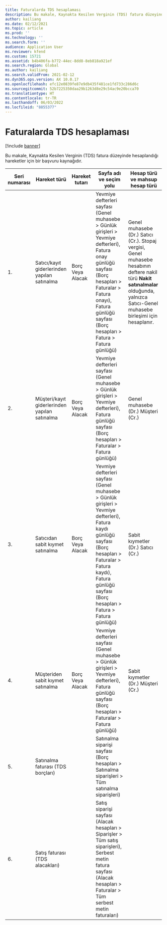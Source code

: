 ```yaml
---
title: Faturalarda TDS hesaplaması
description: Bu makale, Kaynakta Kesilen Verginin (TDS) fatura düzeyinde hesaplandığı hareketler için bir başvuru kaynağıdır.
author: kailiang
ms.date: 02/12/2021
ms.topic: article
ms.prod: ''
ms.technology: ''
ms.search.form: ''
audience: Application User
ms.reviewer: kfend
ms.custom: 15721
ms.assetid: b4b406fa-b772-44ec-8dd8-8eb818a921ef
ms.search.region: Global
ms.author: kailiang
ms.search.validFrom: 2021-02-12
ms.dyn365.ops.version: AX 10.0.17
ms.openlocfilehash: efc12e0839fe87e9db435f481ce1fd733c286d6c
ms.sourcegitcommit: 52b7225350daa29b1263d8e29c54ac9e20bcca70
ms.translationtype: HT
ms.contentlocale: tr-TR
ms.lasthandoff: 06/03/2022
ms.locfileid: "8855377"
---
```

# <a name="tds-calculation-on-invoices"></a>Faturalarda TDS hesaplaması

[!include [banner](../includes/banner.md)]

Bu makale, Kaynakta Kesilen Verginin (TDS) fatura düzeyinde hesaplandığı hareketler için bir başvuru kaynağıdır.

| Seri numarası | Hareket türü                                 | Hareket tutarı | Sayfa adı ve seçim yolu                                 | Hesap türü ve mahsup hesap türü                         |
| ------------- | ------------------------------------------------ | ------------------ | ------------------------------------------------------------ | ------------------------------------------------------------ |
| 1.            | Satıcı/kayıt giderlerinden yapılan satınalma   | Borç  Veya  Alacak  | Yevmiye defterleri sayfası (Genel muhasebe > Günlük girişleri > Yevmiye defterleri), Fatura onay günlüğü sayfası (Borç hesapları > Faturalar > Fatura onayı), Fatura günlüğü sayfası (Borç hesapları > Fatura > Fatura günlüğü) | Genel muhasebe (Dr.)  Satıcı (Cr.).  Stopaj vergisi, Genel muhasebe hesabının deftere nakil türü **Nakit** **satınalmalar** olduğunda, yalnızca Satıcı-Genel muhasebe  birleşimi için hesaplanır. |
| 2.            | Müşteri/kayıt giderlerinden yapılan satınalma | Borç  Veya  Alacak  | Yevmiye defterleri sayfası (Genel muhasebe >  Günlük girişleri > Yevmiye defterleri), Fatura günlüğü sayfası (Borç hesapları >  Faturalar > Fatura günlüğü) | Genel muhasebe (Dr.)  Müşteri (Cr.)                                 |
| 3.            | Satıcıdan sabit kıymet satınalma              | Borç  Veya  Alacak  | Yevmiye defterleri sayfası (Genel muhasebe > Günlük girişleri > Yevmiye defterleri), Fatura kaydı günlüğü sayfası (Borç hesapları > Faturalar > Fatura kaydı), Fatura günlüğü sayfası (Borç hesapları > Fatura > Fatura günlüğü) | Sabit kıymetler (Dr.)  Satıcı (Cr.)                             |
| 4.            | Müşteriden sabit kıymet satınalma            | Borç  Veya  Alacak  | Yevmiye defterleri sayfası (Genel muhasebe >  Günlük girişleri > Yevmiye defterleri), Fatura günlüğü sayfası (Borç hesapları >  Faturalar > Fatura günlüğü) | Sabit kıymetler (Dr.)  Müşteri (Cr.)                           |
| 5.            | Satınalma faturası  (TDS borçları)                  |                    | Satınalma siparişi sayfası (Borç hesapları > Satınalma siparişleri > Tüm satınalma siparişleri) |                                                              |
| 6.            | Satış faturası  (TDS alacakları)                  |                    | Satış siparişi sayfası (Alacak hesapları > Siparişler > Tüm satış siparişleri), Serbest metin fatura sayfası (Alacak hesapları > Faturalar > Tüm serbest metin faturaları) |                                                              |

